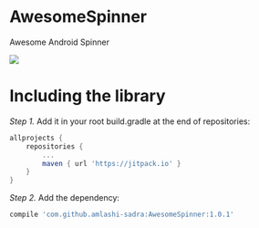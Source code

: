 # AwesomeSpinner
Awesome Android Spinner

[![](https://jitpack.io/v/amlashi-sadra/AwesomeSpinner.svg)](https://jitpack.io/#amlashi-sadra/AwesomeSpinner)

# Including the library

*Step 1.* Add it in your root build.gradle at the end of repositories:
```groovy
allprojects {
	repositories {
		...
		maven { url 'https://jitpack.io' }
	}
}
```

*Step 2.* Add the dependency:
```groovy
compile 'com.github.amlashi-sadra:AwesomeSpinner:1.0.1'
```




